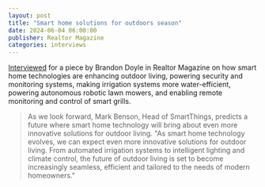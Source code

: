 ```yaml
---
layout: post
title: "Smart home solutions for outdoors season"
date: 2024-06-04 06:00:00
publisher: Realtor Magazine
categories: interviews
---
```


[Interviewed][ln1] for a piece by Brandon Doyle in Realtor Magazine on how smart home technologies are enhancing outdoor living, powering security and monitoring systems, making irrigation systems more water-efficient, powering autonomous robotic lawn mowers, and enabling remote monitoring and control of smart grills.

> As we look forward, Mark Benson, Head of SmartThings, predicts a future where smart home technology will bring about even more innovative solutions for outdoor living. "As smart home technology evolves, we can expect even more innovative solutions for outdoor living. From automated irrigation systems to intelligent lighting and climate control, the future of outdoor living is set to become increasingly seamless, efficient and tailored to the needs of modern homeowners."

[ln1]: https://www.nar.realtor/magazine/real-estate-news/technology/smart-home-solutions-for-outdoors-season "Smart Home Solutions for Outdoors Season"

